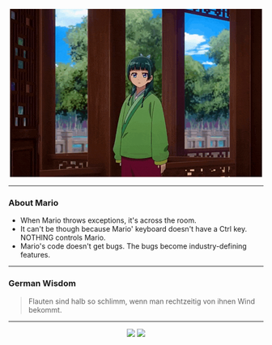 <p align="center">
  <img src="assets/maomao.gif" />
</p>

---

### About Mario
- When Mario throws exceptions, it's across the room.
- It can't be though because Mario' keyboard doesn't have a Ctrl key.  NOTHING controls Mario.
- Mario's code doesn't get bugs. The bugs become industry-defining features.

---

### German Wisdom
> Flauten sind halb so schlimm, wenn man rechtzeitig von ihnen Wind bekommt.

---

<p align="center">
  <a>
    <img height="180em" src="https://github-readme-stats-eight-theta.vercel.app/api?username=Torfkopp&show_icons=true&theme=dark&include_all_commits=true&count_private=true"/>
  </a>
  <a href="https://github.com/Torfkopp?tab=repositories">
    <img height="180em" src="https://github-readme-stats-eight-theta.vercel.app/api/top-langs/?username=torfkopp&layout=compact&theme=dark&langs_count=8&hide=java"/>
  </a>
</p>
